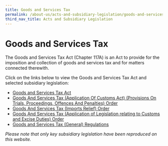 ```yaml
---
title: Goods and Services Tax
permalink: /about-us/acts-and-subsidiary-legislation/goods-and-services-tax
third_nav_title: Acts and Subsidiary Legislation
---
```


# Goods and Services Tax

The Goods and Services Tax Act (Chapter 117A) is an Act to provide for the imposition and collection of goods and services tax and for matters connected therewith.

Click on the links below to view the Goods and Services Tax Act and selected subsidiary legislation:

+ [Goods and Services Tax Act](https://sso.agc.gov.sg/Act/GSTA1993)
+ [Goods And Services Tax (Application Of Customs Act) (Provisions On Trials, Proceedings, Offences And Penalties) Order](https://sso.agc.gov.sg/SL/GSTA1993-OR5?DocDate=20150302)
+ [Goods And Services Tax (Imports Relief) Order](https://sso.agc.gov.sg/SL/GSTA1993-OR3?DocDate=20161101)
+ [Goods And Services Tax (Application of Legislation relating to Customs and Excise Duties) Order](https://sso.agc.gov.sg/SL/GSTA1993-OR4?DocDate=20121001)
+ [Goods and Services Tax (General) Regulations](https://sso.agc.gov.sg/SL/GSTA1993-RG1?DocDate=20180329)


*Please note that only key subsidiary legislation have been reproduced on this website.*
